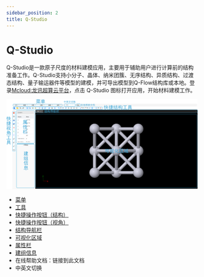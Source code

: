 ```yaml
---
sidebar_position: 2
title: Q-Studio
---
```


# Q-Studio

Q-Studio是一款原子尺度的材料建模应用，主要用于辅助用户进行计算前的结构准备工作。Q-Studio支持小分子、晶体、纳米团簇、无序结构、异质结构、过渡态结构、量子输运器件等模型的建模，并可导出模型到Q-Flow结构库或本地。登录[Mcloud:龙讯超算云平台](https://mcloud.lonxun.com/)，点击 Q-Studio 图标打开应用，开始材料建模工作。


![界面](./nested/qstudio_main.png)

- [菜单](./%E8%8F%9C%E5%8D%95/)
- [工具](./%E5%B7%A5%E5%85%B7/)
- [快捷操作按钮（结构）](./qstudio_structtools.md)
- [快捷操作按钮（视角）](./qstudio_visiontools.md)
- [结构导航栏](./qstudio_navigation.md)
- [可视化区域](./qstudio_visualization.md)
- [属性栏](./qstudio_property.md)
- [建组信息](./qstudio_addgroup.md)
- 在线帮助文档：链接到此文档
- 中英文切换